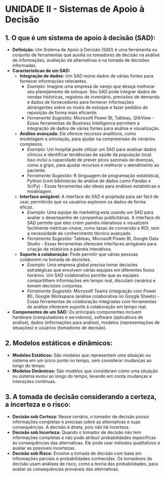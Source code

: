 # UNIDADE II - Sistemas de Apoio à Decisão

## 1. O que é um sistema de apoio à decisão (SAD):
   - **Definição:** Um Sistema de Apoio à Decisão (SAD) é uma ferramenta ou conjunto de ferramentas que auxilia os tomadores de decisão na análise de informações, avaliação de alternativas e na tomada de decisões informadas.
   - **Características de um SAD:**
      - **Integração de dados:** Um SAD reúne dados de várias fontes para fornecer informações relevantes.
         - *Exemplo:* Imagine uma empresa de varejo que deseja melhorar seu planejamento de estoque. Seu SAD pode integrar dados de vendas históricas, registros de inventário, previsões de demanda e dados de fornecedores para fornecer informações abrangentes sobre os níveis de estoque e fazer pedidos de reposição de forma mais eficiente.
         - *Ferramenta Sugestão:* Microsoft Power BI, Tableau, QlikView - Essas ferramentas de Business Intelligence permitem a integração de dados de várias fontes para análise e visualização.
      - **Análise avançada:** Ele oferece recursos analíticos, como modelagem e simulação, para ajudar na compreensão de cenários complexos.
         - *Exemplo:* Um hospital pode utilizar um SAD para analisar dados clínicos e identificar tendências de saúde da população local. Isso inclui a capacidade de prever picos sazonais de doenças, como a gripe, para ajustar recursos e melhorar o atendimento ao paciente.
         - *Ferramenta Sugestão:* R (linguagem de programação estatística), Python (com bibliotecas de análise de dados como Pandas e SciPy) - Essas ferramentas são ideais para análises estatísticas e modelagem.
      - **Interface amigável:** A interface do SAD é projetada para ser fácil de usar, permitindo que os usuários explorem os dados de forma eficaz.
         - *Exemplo:* Uma equipe de marketing está usando um SAD para avaliar o desempenho de campanhas publicitárias. A interface do SAD permite que eles criem painéis interativos e visualizem facilmente métricas-chave, como taxas de conversão e ROI, sem a necessidade de conhecimento técnico avançado.
         - *Ferramenta Sugestão:* Tableau, Microsoft Power BI, Google Data Studio - Essas ferramentas oferecem interfaces amigáveis para criação de relatórios e painéis interativos.
      - **Suporte à colaboração:** Pode permitir que várias pessoas colaborem na tomada de decisões.
         - *Exemplo:* Uma empresa global precisa tomar decisões estratégicas que envolvem várias equipes em diferentes fusos horários. Um SAD colaborativo permite que as equipes compartilhem informações em tempo real, discutam cenários e tomem decisões conjuntas.
         - *Ferramenta Sugestão:* Microsoft Teams (integração com Power BI), Google Workspace (análise colaborativa no Google Sheets) - Essas ferramentas de colaboração integradas com ferramentas de análise oferecem suporte à colaboração em tempo real.
   - **Componentes de um SAD:** Os principais componentes incluem hardware (computadores e servidores), software (aplicativos de análise), dados (informações para análise), modelos (representações de situações) e usuários (tomadores de decisão).

## 2. Modelos estáticos e dinâmicos:
   - **Modelos Estáticos:** São modelos que representam uma situação ou sistema em um único ponto no tempo, sem considerar mudanças ao longo do tempo.
   - **Modelos Dinâmicos:** São modelos que consideram como uma situação ou sistema evolui ao longo do tempo, levando em conta mudanças e interações contínuas.

## 3. A tomada de decisão considerando a certeza, a incerteza e o risco:
   - **Decisão sob Certeza:** Nesse cenário, o tomador de decisão possui informações completas e precisas sobre as alternativas e suas consequências. A decisão é direta, pois não há incerteza.
   - **Decisão sob Incerteza:** Quando o tomador de decisão não tem informações completas e não pode atribuir probabilidades específicas às consequências das alternativas. Ele pode usar métodos qualitativos e avaliar as possíveis incertezas.
   - **Decisão sob Risco:** Envolve a tomada de decisão com base em informações parciais e probabilidades conhecidas. Os tomadores de decisão usam análises de risco, como a teoria das probabilidades, para avaliar as consequências prováveis das alternativas.
